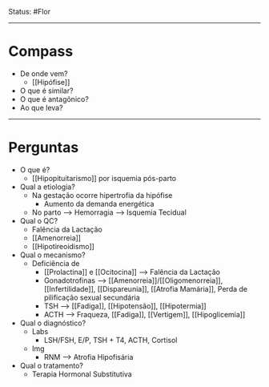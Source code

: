 Status: #Flor 

---
# Compass
- De onde vem?
	- [[Hipófise]]
- O que é similar?
- O que é antagônico?
- Ao que leva?

----
# Perguntas
- O que é?
	- [[Hipopituitarismo]] por isquemia pós-parto
- Qual a etiologia?
	- Na gestação ocorre hipertrofia da hipófise 
		- Aumento da demanda energética
	- No parto --> Hemorragia --> Isquemia Tecidual
- Qual o QC?
	- Falência da Lactação
	- [[Amenorreia]]
	- [[Hipotireoidismo]]
- Qual o mecanismo?
	- Deficiência de 
		- [[Prolactina]] e [[Ocitocina]] --> Falência da Lactação
		- Gonadotrofinas  --> [[Amenorreia]]/[[Oligomenorreia]], [[Infertilidade]], [[Dispareunia]], [[Atrofia Mamária]], Perda de pilificação sexual secundária
		- TSH --> [[Fadiga]], [[Hipotensão]], [[Hipotermia]]
		- ACTH --> Fraqueza, [[Fadiga]], [[Vertigem]], [[Hipoglicemia]]
- Qual o diagnóstico?
	- Labs
		- LSH/FSH, E/P, TSH + T4, ACTH, Cortisol
	- Img
		- RNM --> Atrofia Hipofisária
- Qual o tratamento?
	- Terapia Hormonal Substitutiva